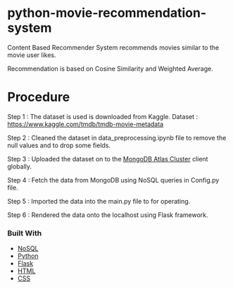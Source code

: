 # python-movie-recommendation-system

Content Based Recommender System recommends movies similar to the movie user likes.

Recommendation is based on Cosine Similarity and Weighted Average.

# Procedure

Step 1 : The dataset is used is downloaded from Kaggle.
         Dataset : https://www.kaggle.com/tmdb/tmdb-movie-metadata
       
Step 2 : Cleaned the dataset in data_preprocessing.ipynb file to remove the null values and to drop some fields.

Step 3 : Uploaded the dataset on to the [MongoDB Atlas Cluster]() client globally.

Step 4 : Fetch the data from MongoDB using NoSQL queries in Config.py file.

Step 5 : Imported the data into the main.py file to for operating.

Step 6 : Rendered the data onto the localhost using Flask framework.


### Built With

* [NoSQL]()
* [Python]()
* [Flask]()
* [HTML]()
* [CSS]()

